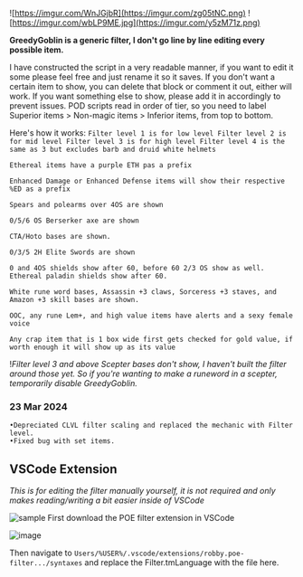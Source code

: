 ![https://imgur.com/WnJGjbR](https://imgur.com/zg05tNC.png)
![https://imgur.com/wbLP9ME.jpg](https://imgur.com/y5zM71z.png)

**GreedyGoblin is a generic filter, I don't go line by line editing every possible item.**

I have constructed the script in a very readable manner, if you want to edit it some please feel free and just rename it so it saves. If you don't want a certain item to show, you can delete that block or comment it out, either will work. If you want something else to show, please add it in accordingly to prevent issues. POD scripts read in order of tier, so you need to label Superior items > Non-magic items > Inferior items, from top to bottom.

Here's how it works:
`
Filter level 1 is for low level
Filter level 2 is for mid level
Filter level 3 is for high level
Filter level 4 is the same as 3 but excludes barb and druid white helmets
`

`
Ethereal items have a purple ETH pas a prefix
`

`
Enhanced Damage or Enhanced Defense items will show their respective %ED as a prefix
`

`
Spears and polearms over 4OS are shown
`

`
0/5/6 OS Berserker axe are shown
`

`
CTA/Hoto bases are shown.
`

`
0/3/5 2H Elite Swords are shown 
`

`
0 and 4OS shields show after 60, before 60 2/3 OS show as well. Ethereal paladin shields show after 60.
`

`
White rune word bases, Assassin +3 claws, Sorceress +3 staves, and Amazon +3 skill bases are shown.
`

`
OOC, any rune Lem+, and high value items have alerts and a sexy female voice
`

`
Any crap item that is 1 box wide first gets checked for gold value, if worth enough it will show up as its value
`

!*Filter level 3 and above Scepter bases don't show, I haven't built the filter around those yet. So if you're wanting to make a runeword in a scepter, temporarily disable GreedyGoblin.*

### 23 Mar 2024
```
•Depreciated CLVL filter scaling and replaced the mechanic with Filter level.
•Fixed bug with set items.
```

## VSCode Extension

*This is for editing the filter manually yourself, it is not required and only makes reading/writing a bit easier inside of VSCode*

![sample](https://i.imgur.com/MxSZBcy.png)
First download the POE filter extension in VSCode

![image](https://imgur.com/5CCTZnE.jpg)

Then navigate to `Users/%USER%/.vscode/extensions/robby.poe-filter.../syntaxes` and replace the Filter.tmLanguage with the file here.
